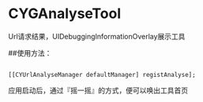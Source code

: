 # CYGAnalyseTool
Url请求结果，UIDebuggingInformationOverlay展示工具

##使用方法：
```objc

[[CYUrlAnalyseManager defaultManager] registAnalyse];
```
应用启动后，通过『摇一摇』的方式，便可以唤出工具首页
